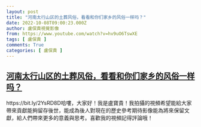```yaml
---
layout: post
title: "河南太行山区的土葬风俗，看看和你们家乡的风俗一样吗？"
date: 2022-10-08T09:00:23.000Z
author: 盧保貴視覺影像
from: https://www.youtube.com/watch?v=hv9uO6TswXE
tags: [ 盧保貴 ]
comments: True
categories: [ 盧保貴 ]
---
```

<!--1665219623000-->
[河南太行山区的土葬风俗，看看和你们家乡的风俗一样吗？](https://www.youtube.com/watch?v=hv9uO6TswXE)
------

<div>
https://bit.ly/2YsRD8D哈嘍，大家好！我是盧寶貴！我拍攝的視頻希望能給大家帶來貢獻能夠留存後世，能成為後人對現在的歷史參考期待影像能為將來保留文獻，給人們帶來更多的意義與思考。喜歡我的視頻記得評論哦！
</div>
